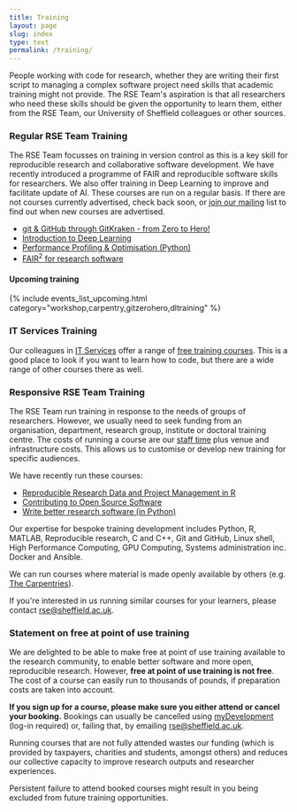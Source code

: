 ```yaml
---
title: Training
layout: page
slug: index
type: text
permalink: /training/
---
```


People working with code for research, whether they are writing their first script to managing a complex software
project need skills that academic training might not provide. The RSE Team's aspiration is that all researchers who need
these skills should be given the opportunity to learn them, either from the RSE Team, our University of Sheffield
colleagues or other sources.

### Regular RSE Team Training

The RSE Team focusses on training in version control as this is a key skill for reproducible research and collaborative
software development. We have recently introduced a programme of FAIR and reproducible software skills for
researchers. We also offer training in Deep Learning to improve and facilitate update of AI. These courses are run on a
regular basis. If there are not courses currently advertised, check back soon, or [join our
mailing](https://groups.google.com/a/sheffield.ac.uk/g/rse-group) list to find out when new courses are advertised.

- [git & GitHub through GitKraken - from Zero to Hero!](courses/git_Hero.md)
- [Introduction to Deep Learning](courses/Intro_DL.md)
- [Performance Profiling & Optimisation (Python)](/pando-python)
- [FAIR<sup>2</sup> for research software](fair4rs)

#### Upcoming training

{% include events_list_upcoming.html category="workshop,carpentry,gitzerohero,dltraining" %}

### IT Services Training

Our colleagues in [IT Services][its] offer a range of [free training courses][its-courses]. This is a good place to look
if you want to learn how to code, but there are a wide range of other courses there as well.

### Responsive RSE Team Training

The RSE Team run training in response to the needs of groups of researchers. However, we usually need to seek funding
from an organisation, department, research group, institute or doctoral training centre. The costs of running a course
are our [staff time][service] plus venue and infrastructure costs. This allows us to customise or develop new training
for specific audiences.

We have recently run these courses:

- [Reproducible Research Data and Project Management in R](courses/ACCE.md)
- [Contributing to Open Source Software](courses/Open_Source.md)
- [Write better research software (in Python)](courses/good_soft.md)

Our expertise for bespoke training development includes Python, R, MATLAB, Reproducible research, C and C++, Git and
GitHub, Linux shell, High Performance Computing, GPU Computing, Systems administration inc. Docker and Ansible.

We can run courses where material is made openly available by others (e.g. [The Carpentries](https://carpentries.org)).

If you're interested in us running similar courses for your learners, please contact <rse@sheffield.ac.uk>.

### Statement on free at point of use training

We are delighted to be able to make free at point of use training available to the research community, to enable better
software and more open, reproducible research. However, **free at point of use training is not free**. The cost of a
course can easily run to thousands of pounds, if preparation costs are taken into account.

**If you sign up for a course, please make sure you either attend or cancel your booking.** Bookings can usually be
cancelled using [myDevelopment][my-development] (log-in required) or, failing that, by emailing
[rse@sheffield.ac.uk](mailto:rse@sheffield.ac.uk).

Running courses that are not fully attended wastes our funding (which is provided by taxpayers, charities and students,
amongst others) and reduces our collective capacity to improve research outputs and researcher experiences.

Persistent failure to attend booked courses might result in you being excluded from future training opportunities.

[my-development]: https://mydevelopment.csod.com/ui/lms-learner-home/home
[its-courses]: https://www.sheffield.ac.uk/it-services/research/one-day-sessions
[its]: https://www.sheffield.ac.uk/it-services/research
[service]: ../service/index.md
